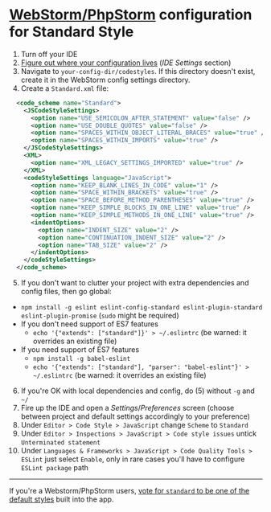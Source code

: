 # [WebStorm/PhpStorm][webstorm-1] configuration for Standard Style

1. Turn off your IDE
2. [Figure out where your configuration lives][webstorm-2] (_IDE Settings_ section)
3. Navigate to `your-config-dir/codestyles`. If this directory doesn't exist, create it in the WebStorm
config settings directory.
4. Create a `Standard.xml` file:

  ```xml
    <code_scheme name="Standard">
      <JSCodeStyleSettings>
        <option name="USE_SEMICOLON_AFTER_STATEMENT" value="false" />
        <option name="USE_DOUBLE_QUOTES" value="false" />
        <option name="SPACES_WITHIN_OBJECT_LITERAL_BRACES" value="true" />
        <option name="SPACES_WITHIN_IMPORTS" value="true" />
      </JSCodeStyleSettings>
      <XML>
        <option name="XML_LEGACY_SETTINGS_IMPORTED" value="true" />
      </XML>
      <codeStyleSettings language="JavaScript">
        <option name="KEEP_BLANK_LINES_IN_CODE" value="1" />
        <option name="SPACE_WITHIN_BRACKETS" value="true" />
        <option name="SPACE_BEFORE_METHOD_PARENTHESES" value="true" />
        <option name="KEEP_SIMPLE_BLOCKS_IN_ONE_LINE" value="true" />
        <option name="KEEP_SIMPLE_METHODS_IN_ONE_LINE" value="true" />
        <indentOptions>
          <option name="INDENT_SIZE" value="2" />
          <option name="CONTINUATION_INDENT_SIZE" value="2" />
          <option name="TAB_SIZE" value="2" />
        </indentOptions>
      </codeStyleSettings>
    </code_scheme>
  ```

5. If you don't want to clutter your project with extra dependencies and config files, then go global:

  * `npm install -g eslint eslint-config-standard eslint-plugin-standard eslint-plugin-promise` (`sudo` might be required)
  * If you don't need support of ES7 features
    * `echo '{"extends": ["standard"]}' > ~/.eslintrc` (be warned: it overrides an existing file)
  * If you need support of ES7 features
    * `npm install -g babel-eslint`
    * `echo '{"extends": ["standard"], "parser": "babel-eslint"}' > ~/.eslintrc` (be warned: it overrides an existing file)

6. If you're OK with local dependencies and config, do (5) without `-g` and `~/`
7. Fire up the IDE and open a _Settings_/_Preferences_ screen (choose between project and default settings accordingly to your preference)
8. Under `Editor > Code Style > JavaScript` change `Scheme` to `Standard`
9. Under `Editor > Inspections > JavaScript > Code style issues` untick `Unterminated statement`
10. Under `Languages & Frameworks > JavaScript > Code Quality Tools > ESLint` just select `Enable`, only in rare cases you'll have to configure `ESLint package` path

---

If you're a Webstorm/PhpStorm users, [vote for `standard` to be one of the default styles][webstorm-3]
built into the app.

[webstorm-1]: https://www.jetbrains.com/webstorm/
[webstorm-2]: https://www.jetbrains.com/help/phpstorm/2016.1/directories-used-by-phpstorm-to-store-settings-caches-plugins-and-logs.html?origin=old_help#d66583e60
[webstorm-3]: https://youtrack.jetbrains.com/issue/WEB-17331
